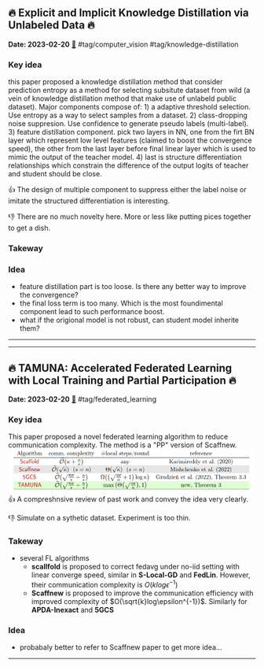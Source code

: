 ## :fire: Explicit and Implicit Knowledge Distillation via Unlabeled Data :fire:
**Date: 2023-02-20** [:link:](https://arxiv.org/abs/2302.08771) #tag/computer_vision #tag/knowledge-distillation
### Key idea
this paper proposed a knowledge distillation method that consider prediction entropy as a method for selecting subsitute dataset from wild (a vein of knowledge distillation method that make use of unlabeld public dataset). Major components compose of: 1) a adaptive threshold selection. Use entropy as a way to select samples from a dataset. 2) class-dropping noise suppresion. Use confidence to generate pseudo labels (multi-label). 3) feature distillation component. pick two layers in NN, one from the firt BN layer which represent low level features (claimed to boost the convergence speed), the other from the last layer before final linear layer which is used to mimic the output of the teacher model. 4) last is structure differentiation relationships which constrain the difference of the output logits of teacher and student should be close.

:thumbsup: The design of multiple component to suppress either the label noise or imitate the structured differentiation is interesting.

:thumbsdown: There are no much novelty here. More or less like putting pices together to get a dish. 

### Takeway

### Idea

- feature distillation part is too loose. Is there any better way to improve the convergence?
- the final loss term is too many. Which is the most foundimental component lead to such performance boost.
- what if the origional model is not robust, can student model inherite them?


___
___

## :fire: TAMUNA: Accelerated Federated Learning with Local Training and Partial Participation :fire:
**Date: 2023-02-20** [:link:](https://arxiv.org/abs/2302.09832) #tag/federated_learning
### Key idea
This paper proposed a novel federated learning algorithm to reduce communication complexity. The method is a "PP" version of Scaffnew.
![](20230220232301.png)  
:thumbsup: A compreshnsive review of past work and convey the idea very clearly.

:thumbsdown: Simulate on a sythetic dataset. Experiment is too thin.

### Takeway
- several FL algorithms
    - **scallfold** is proposed to correct fedavg under no-iid setting with linear converge speed, similar in **S-Local-GD** and **FedLin**. However, their communication complexity is $O(klog\epsilon^{-1})$
    - **Scaffnew** is proposed to improve the communication efficiency with improved complexity of $O(\sqrt{k}log\epsilon^{-1})$. Similarly for **APDA-Inexact** and **5GCS**

### Idea
- probabaly better to refer to Scaffnew paper to get more idea...

___